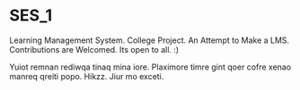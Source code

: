 # SES_1
Learning Management System.
College Project.
An Attempt to Make a LMS. Contributions are Welcomed. Its open to all. 
:)

Yuiot remnan rediwqa tinaq mina iore. Plaximore timre gint qoer cofre xenao manreq qreiti popo. Hikzz. Jiur mo exceti.
